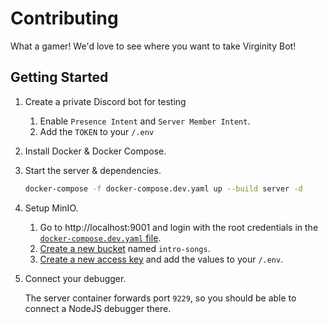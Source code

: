 # Contributing

What a gamer! We'd love to see where you want to take Virginity Bot!

## Getting Started

1. Create a private Discord bot for testing

    1. Enable `Presence Intent` and `Server Member Intent`.
    1. Add the `TOKEN` to your `/.env`

1. Install Docker & Docker Compose.
1. Start the server & dependencies.

    ```sh
    docker-compose -f docker-compose.dev.yaml up --build server -d
    ```

1. Setup MinIO.

    1. Go to http://localhost:9001 and login with the root credentials in the [`docker-compose.dev.yaml` file](/docker-compose.dev.yaml).
    1. [Create a new bucket](http://localhost:9001/buckets/add-bucket) named `intro-songs`.
    1. [Create a new access key](http://localhost:9001/access-keys/new-account) and add the values to your `/.env`.

1. Connect your debugger.

    The server container forwards port `9229`, so you should be able to connect a NodeJS debugger there.
